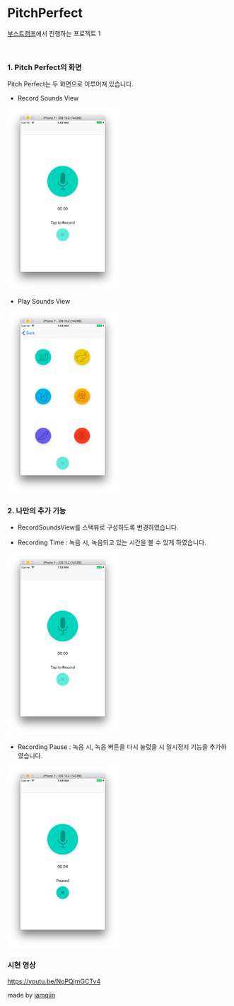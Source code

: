 # PitchPerfect
[부스트캠프]에서 진행하는 프로젝트 1

[부스트캠프]:http://boostcamp.connect.or.kr/

<br />

### 1. Pitch Perfect의 화면
Pitch Perfect는 두 화면으로 이루어져 있습니다.
* Record Sounds View

<img src="/img/beforerecord.png" width="250"></img>

* Play Sounds View

<img src="/img/second.png" width="250"></img>
<br />

### 2. 나만의 추가 기능
* RecordSoundsView를 스택뷰로 구성하도록 변경하였습니다. 

* Recording Time : 녹음 시, 녹음되고 있는 시간을 볼 수 있게 하였습니다.

<img src="/img/beforerecord.png" width="250"></img>

* Recording Pause : 녹음 시, 녹음 버튼을 다시 눌렀을 시 일시정지 기능을 추가하였습니다.

<img src="/img/pause.png" width="250"></img>

### 시현 영상  

https://youtu.be/NoPQjmGCTv4

made by [iamqjin]

[iamqjin]:https://www.instagram.com/like_lion/
